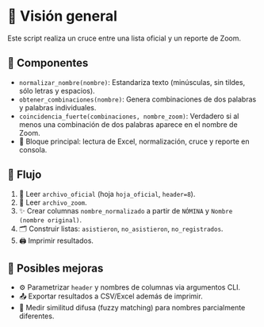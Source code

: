 # 🧠 Visión general

Este script realiza un cruce entre una lista oficial y un reporte de Zoom.

## 🧩 Componentes

- `normalizar_nombre(nombre)`: Estandariza texto (minúsculas, sin tildes, sólo letras y espacios).
- `obtener_combinaciones(nombre)`: Genera combinaciones de dos palabras y palabras individuales.
- `coincidencia_fuerte(combinaciones, nombre_zoom)`: Verdadero si al menos una combinación de dos palabras aparece en el nombre de Zoom.
- 🧱 Bloque principal: lectura de Excel, normalización, cruce y reporte en consola.

## 🔄 Flujo

1. 📘 Leer `archivo_oficial` (hoja `hoja_oficial`, `header=8`).
2. 🎥 Leer `archivo_zoom`.
3. ✨ Crear columnas `nombre_normalizado` a partir de `NÓMINA` y `Nombre (nombre original)`.
4. 🗂️ Construir listas: `asistieron`, `no_asistieron`, `no_registrados`.
5. 🖨️ Imprimir resultados.

## 🚀 Posibles mejoras

- ⚙️ Parametrizar `header` y nombres de columnas via argumentos CLI.
- 📤 Exportar resultados a CSV/Excel además de imprimir.
- 🧠 Medir similitud difusa (fuzzy matching) para nombres parcialmente diferentes.